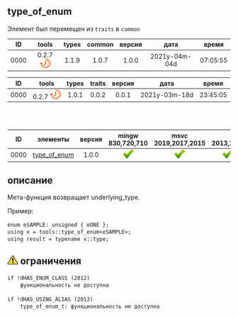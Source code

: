 ﻿
[P]: ../../../icons/progress.png
[V]: ../../../icons/success.png
[X]: ../../../icons/failed.png
[D]: ../../../icons/danger.png
[E]: ../../../icons/empty.png
[N]: ../../../icons/na.png

type_of_enum
---
Элемент был перемещен из `traits` в `common`  

| **ID** | tools           | types | common | версия |     дата      |  время   |  
|:------:|:---------------:|:-----:|:------:|:------:|:-------------:|:--------:|  
|  0000  | 0.2.7 [![P]][M] | 1.1.9 | 1.0.7  | 1.0.0  | 2021y-04m-04d | 07:05:55 |  

| **ID** | tools           | types | traits | версия |     дата      |  время   |  
|:------:|:---------------:|:-----:|:------:|:------:|:-------------:|:--------:|  
|  0000  | 0.2.7 [![P]][M] | 1.0.1 | 0.0.2  | 0.0.1  | 2021y-03m-18d | 23:45:05 |  

<br/>
<br/>

| **ID** | элементы          | версия | mingw 830,720,710 | msvc 2019,2017,2015 | msvc 2013,2012,2010,2008                |  
|:------:|:-----------------:|:------:|:-----------------:|:-------------------:|:---------------------------------------:|  
|  0000  | [type_of_enum][M] | 1.0.0  |  [![V]][MINGW]    |   [![V]][VS-NEW]    | [![V]][M] [![D]][0] [![N]][0] [![N]][0] |  

[M]:       #type_of_enum  "мета-функция: возвращает underlying_type"
[MINGW]:   #mingw-new     "поддержка компиляторов mingw"  
[VS-NEW]:  #msvc-new      "поддержка новых компиляторов msvc"  
[VS-OLD]:  #msvc-old      "поддержка старых компиляторов msvc"  
[0]:       #-ограничения  "ограничение для старых компиляторов"  

описание
--------
Мета-функция возвращает underlying_type.  

Пример:  

```
enum eSAMPLE: unsigned { eONE };
using x = tools::type_of_enum<eSAMPLE>;
using result = typename x::type;
```

[![D]][M] ограничения
---------------------
```
if !dHAS_ENUM_CLASS (2012)
    функциональность не доступна

if !dHAS_USING_ALIAS (2013)
    type_of_enum_t: функциональность не доступна
```
